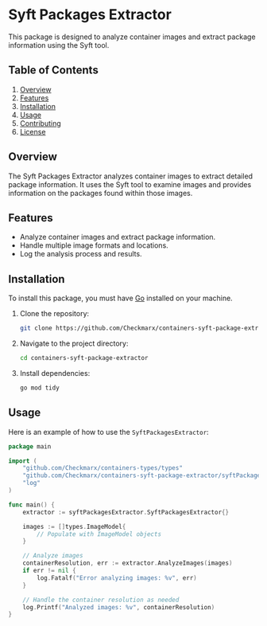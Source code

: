 # Syft Packages Extractor

This package is designed to analyze container images and extract package information using the Syft tool.

## Table of Contents
1. [Overview](#overview)
2. [Features](#features)
3. [Installation](#installation)
4. [Usage](#usage)
5. [Contributing](#contributing)
6. [License](#license)

## Overview

The Syft Packages Extractor analyzes container images to extract detailed package information. It uses the Syft tool to examine images and provides information on the packages found within those images.

## Features

- Analyze container images and extract package information.
- Handle multiple image formats and locations.
- Log the analysis process and results.

## Installation

To install this package, you must have [Go](https://golang.org/doc/install) installed on your machine.

1. Clone the repository:
    ```sh
    git clone https://github.com/Checkmarx/containers-syft-package-extractor.git
    ```

2. Navigate to the project directory:
    ```sh
    cd containers-syft-package-extractor
    ```

3. Install dependencies:
    ```sh
    go mod tidy
    ```

## Usage

Here is an example of how to use the `SyftPackagesExtractor`:

```go
package main

import (
    "github.com/Checkmarx/containers-types/types"
    "github.com/Checkmarx/containers-syft-package-extractor/syftPackagesExtractor"
    "log"
)

func main() {
    extractor := syftPackagesExtractor.SyftPackagesExtractor{}

    images := []types.ImageModel{
        // Populate with ImageModel objects
    }

    // Analyze images
    containerResolution, err := extractor.AnalyzeImages(images)
    if err != nil {
        log.Fatalf("Error analyzing images: %v", err)
    }

    // Handle the container resolution as needed
    log.Printf("Analyzed images: %v", containerResolution)
}
